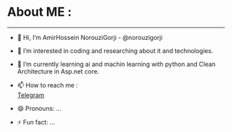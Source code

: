# About ME :
***
- 👋 Hi, I’m AmirHossein NorouziGorji - @norouzigorji
- 👀 I’m interested in coding and researching about it and technologies.
- 🌱 I’m currently learning ai and machin learning with python and Clean Architecture in Asp.net core.
- 📫 How to reach me :<br>
<a href="https://t.me/Norouzi_Gorji" target="_blank">Telegram</a>

- 😄 Pronouns: ...
- ⚡ Fun fact: ...

<!---
norouzigorji/norouzigorji is a ✨ special ✨ repository because its `README.md` (this file) appears on your GitHub profile.
You can click the Preview link to take a look at your changes.
--->
